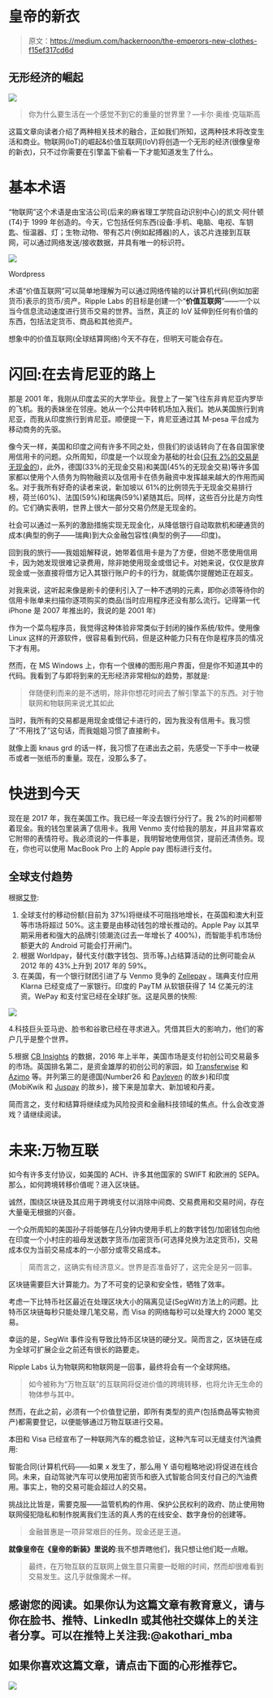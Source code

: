 # 皇帝的新衣

> 原文：<https://medium.com/hackernoon/the-emperors-new-clothes-f15ef317cd6d>

## 无形经济的崛起

![](img/b598ab0d4080bbab9fcaeaa3751f1a87.png)

> 你为什么要生活在一个感觉不到它的重量的世界里？—卡尔·奥维·克瑙斯高

这篇文章向读者介绍了两种相关技术的融合，正如我们所知，这两种技术将改变生活和商业。物联网(IoT)的崛起&价值互联网(IoV)将创造一个无形的经济(很像皇帝的新衣)，只不过你需要在引擎盖下偷看一下才能知道发生了什么。

# **基本术语**

“物联网”这个术语是由宝洁公司(后来的麻省理工学院自动识别中心)的凯文·阿什顿(T4)于 1999 年创造的。今天，它包括任何东西(设备:手机、电脑、电视、车钥匙、恒温器、灯；生物:动物、带有芯片(例如起搏器)的人，该芯片连接到互联网，可以通过网络发送/接收数据，并具有唯一的标识符。

![](img/58d34f1ea96b2675cb93e23806159a06.png)

Wordpress

术语“价值互联网”可以简单地理解为可以通过网络传输的以计算机代码(例如加密货币)表示的货币/资产。Ripple Labs 的目标是创建一个“**价值互联网**”——一个以当今信息流动速度进行货币交易的世界。当然，真正的 IoV 延伸到任何有价值的东西，包括法定货币、商品和其他资产。

想象中的价值互联网(全球结算网络)今天不存在，但明天可能会存在。

# 闪回:在去肯尼亚的路上

那是 2001 年，我刚从印度孟买的大学毕业。我登上了一架飞往东非肯尼亚内罗毕的飞机。我的表妹坐在邻座。她从一个公共中转机场加入我们。她从美国旅行到肯尼亚，而我从印度旅行到肯尼亚。顺便提一下，肯尼亚通过其 M-pesa 平台成为移动商务的先驱。

像今天一样，美国和印度之间有许多不同之处，但我们的谈话转向了在各自国家使用信用卡的问题。众所周知，印度是一个以现金为基础的社会([只有 2%的交易是无现金的](http://www.businesstoday.in/current/economy-politics/here-are-the-top-cashless-countries-in-the-world/story/241430.html))，此外，德国(33%的无现金交易)和美国(45%的无现金交易)等许多国家都以使用个人债务为购物融资以及信用卡在债务融资中发挥越来越大的作用而闻名。对于我所有好奇的读者来说，新加坡以 61%的比例领先于无现金交易排行榜，荷兰(60%)、法国(59%)和瑞典(59%)紧随其后。同样，这些百分比是方向性的。它们确实表明，世界上很大一部分交易仍然是无现金的。

社会可以通过一系列的激励措施实现无现金化，从降低银行自动取款机和硬通货的成本(典型的例子——瑞典)到大众金融包容性(典型的例子——印度)。

回到我的旅行——我姐姐解释说，她带着信用卡是为了方便，但她不愿使用信用卡，因为她发现很难记录费用，除非她使用现金或借记卡。对她来说，仅仅是放弃现金或一张直接将借方记入其银行账户的卡的行为，就能偶尔提醒她正在超支。

对我来说，这听起来像是刷卡的便利引入了一种不透明的元素，即你必须等待你的信用卡账单来扫描你逐项购买的商品(当时应用程序还没有那么流行。记得第一代 iPhone 是 2007 年推出的，我说的是 2001 年)

作为一个菜鸟程序员，我觉得这种体验非常类似于封闭的操作系统/软件。使用像 Linux 这样的开源软件，很容易看到代码，但是这种能力只有在你是程序员的情况下才有用。

然而，在 MS Windows 上，你有一个很棒的图形用户界面，但是你不知道其中的代码。我看到了与即将到来的无形经济非常相似的趋势，那就是:

> 伴随便利而来的是不透明，除非你想花时间去了解引擎盖下的东西。对于物联网和物联网来说尤其如此

当时，我所有的交易都是用现金或借记卡进行的，因为我没有信用卡。我习惯了“不用找了”这句话，而我姐姐习惯了直接刷卡。

就像上面 knaus grd 的话一样，我习惯了在递出去之前，先感受一下手中一枚硬币或者一张纸币的重量。现在，没那么多了。

# 快进到今天

现在是 2017 年，我在美国工作。我已经一年没去银行分行了。我 2%的时间都带着现金。我的钱包里装满了信用卡。我用 Venmo 支付给我的朋友，并且非常喜欢它附带的表情符号。我必须说的一件事是，我明智地使用信贷，提前还清债务。现在，你也可以使用 MacBook Pro 上的 Apple pay 图标进行支付。

## 全球支付趋势

根据[艾登](https://www.adyen.com/blog/top-5-payments-trends-for-2017):

1.  全球支付的移动份额(目前为 37%)将继续不可阻挡地增长，在英国和澳大利亚等市场将超过 50%。这主要是由移动钱包的增长推动的。Apple Pay 以其早期采用者和强大的品牌引领潮流(过去一年增长了 400%)，而智能手机市场份额更大的 Android 可能会打开闸门。
2.  根据 Worldpay，替代支付(数字钱包、货币等。)占结算活动的比例可能会从 2012 年的 43%上升到 2017 年的 59%。
3.  在美国，有一个银行财团引进了与 Venmo 竞争的 [Zellepay](https://www.zellepay.com/) 。瑞典支付应用 Klarna 已经变成了一家银行。印度的 PayTM 从软银获得了 14 亿美元的注资。WePay 和支付宝已经在全球扩张。这是风景的快照:

![](img/06d239cb0c41e8adf58577f3c5307627.png)

4.科技巨头亚马逊、脸书和谷歌已经在寻求进入。凭借其巨大的影响力，他们的客户几乎是整个世界。

5.根据 [CB Insights](https://medium.com/u/914088e570e?source=post_page-----f15ef317cd6d--------------------------------) 的数据，2016 年上半年，美国市场是支付初创公司交易最多的市场。英国排名第二，是资金雄厚的初创公司的家园，如 [Transferwise](http://www.cbinsights.com/company/transferwise) 和 [Azimo](http://www.cbinsights.com/company/azimo) 等。并列第三的是德国(Number26 和 [Payleven](http://www.cbinsights.com/company/payleven) 的故乡)和印度(MobiKwik 和 [Juspay](http://www.cbinsights.com/company/juspay) 的故乡)，接下来是加拿大、新加坡和丹麦。

简而言之，支付和结算将继续成为风险投资和金融科技领域的焦点。什么会改变游戏？请继续阅读。

# 未来:万物互联

如今有许多支付协议，如美国的 ACH、许多其他国家的 SWIFT 和欧洲的 SEPA。那么，如何跨境转移价值呢？进入区块链。

诚然，围绕区块链及其应用于跨境支付以消除中间商、交易费用和交易时间，存在大量毫无根据的兴奋。

一个众所周知的美国孙子将能够在几分钟内使用手机上的数字钱包/加密钱包向他在印度一个小村庄的祖母发送数字货币/加密货币(可选择兑换为法定货币)，交易成本仅为当前交易成本的一小部分或零交易成本。

> 简而言之，这确实有经济意义。世界是否准备好了，这完全是另一回事。

区块链需要巨大计算能力。为了不可变的记录和安全性，牺牲了效率。

考虑一下比特币社区最近在处理区块大小的隔离见证(SegWit)方法上的问题。比特币区块链每秒只能处理几笔交易，而 Visa 的网络每秒可以处理大约 2000 笔交易。

幸运的是，SegWit 事件没有导致比特币区块链的硬分叉。简而言之，区块链在成为全球可扩展企业之前还有很长的路要走。

Ripple Labs 认为物联网和物联网是一回事，最终将会有一个全球网络。

> 如今被称为“万物互联”的互联网将促进价值的跨境转移，也将允许无生命的物体参与其中。

然而，在此之前，必须有一个价值登记册，即所有类型的资产(包括商品等实物资产)都需要登记，以便能够通过万物互联进行交易。

本田和 Visa 已经宣布了一种联网汽车的概念验证，这种汽车可以无缝支付汽油费用:

智能合同(计算机代码——如果 x 发生了，那么用 Y 语句粗略地说)将促进在线合同。未来，自动驾驶汽车可以使用加密货币和嵌入式智能合同支付自己的汽油费用。事实上，物的交易可能会超过人的交易。

挑战比比皆是，需要克服——监管机构的作用、保护公民权利的政府、防止使用物联网侵犯隐私和制作脱离我们生活的真人秀的在线安全、数字身份的创建等。

> 金融普惠是一项非常艰巨的任务。现金还是王道。

**就像皇帝在《皇帝的新装》里说的**:我不想弄瞎他们，我只想让他们眨一点眼。

> 最终，在万物互联的互联网上做生意只需要一眨眼的时间，然而却很难看到交易发生。这几乎就像魔术一样。

## 感谢您的阅读。如果你认为这篇文章有教育意义，请与你在脸书、推特、LinkedIn 或其他社交媒体上的关注者分享。可以在推特上关注我:@akothari_mba

## 如果你喜欢这篇文章，请点击下面的心形推荐它。

![](img/a652d89f45a66c13b26419ed143507b3.png)